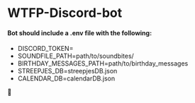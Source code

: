 # WTFP-Discord-bot

#### Bot should include a .env file with the following:
- DISCORD_TOKEN=
- SOUNDFILE_PATH=path/to/soundbites/
- BIRTHDAY_MESSAGES_PATH=path/to/birthday_messages
- STREEPJES_DB=streepjesDB.json
- CALENDAR_DB=calendarDB.json

🤖
